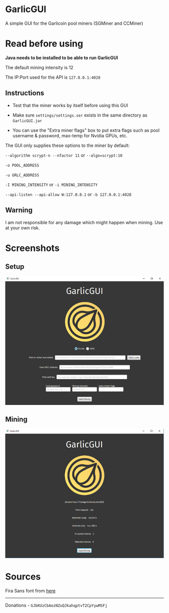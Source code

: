 # GarlicGUI

A simple GUI for the Garlicoin pool miners (SGMiner and CCMiner)

# Read before using

**Java needs to be installed to be able to run GarlicGUI**

The default mining intensity is 12

The IP:Port used for the API is `127.0.0.1:4028`

## Instructions

 - Test that the miner works by itself before using this GUI

 - Make sure `settings/settings.ser` exists in the same directory as `GarlicGUI.jar`

 - You can use the "Extra miner flags" box to put extra flags such as pool username & password, max-temp for Nvidia GPUs, etc.

The GUI only supplies these options to the miner by default:

`--algorithm scrypt-n --nfactor 11` or `--algo=scrypt:10`

`-o POOL_ADDRESS`

`-u GRLC_ADDRESS`

`-I MINING_INTENSITY` or `-i MINING_INTENSITY`

`--api-listen --api-allow W:127.0.0.1` or `-b 127.0.0.1:4028`

## Warning

I am not responsible for any damage which might happen when mining. Use at your own risk.

# Screenshots

## Setup

![screenshot](screenshot.png)

## Mining

![screenshot2](screenshot2.png)

# Sources

Fira Sans font from [here](https://www.fontsquirrel.com/fonts/fira-sans)

---

Donations - `GJbKUzCbAezNZuQJkahqptvT2CpYywMSFj`
